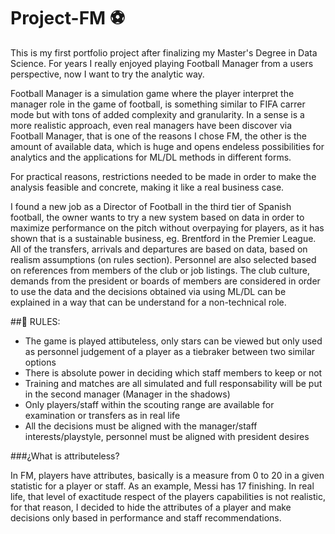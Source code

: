 # Project-FM ⚽
This is my first portfolio project after finalizing my Master's Degree in Data Science. For years I really enjoyed playing Football Manager from a users perspective, now I want to try the analytic way.

Football Manager is a simulation game where the player interpret the manager role in the game of football, is something similar to FIFA carrer mode but with tons of added complexity and granularity. In a sense is a more realistic approach, even real managers have been discover via Football Manager, that is one of the reasons I chose FM, the other is the amount of available data, which is huge and opens endeless possibilities for analytics and the applications for ML/DL methods in different forms. 

For practical reasons, restrictions needed to be made in order to make the analysis feasible and concrete, making it like a real business case.

I found a new job as a Director of Football in the third tier of Spanish football, the owner wants to try a new system based on data in order to maximize performance on the pitch without overpaying for players, as it has shown that is a sustainable business, eg. Brentford in the Premier League. All of the transfers, arrivals and departures are based on data, based on realism assumptions (on rules section). Personnel are also selected based on references from members of the club or job listings. The club culture, demands from the president or boards of members are considered in order to use the data and the decisions obtained via using ML/DL can be explained in a way that can be understand for a non-technical role.

##📜 RULES:

  - The game is played attibuteless, only stars can be viewed but only used as personnel judgement of a player as a tiebraker between two similar options
  - There is absolute power in deciding which staff members to keep or not
  - Training and matches are all simulated and full responsability will be put in the second manager (Manager in the shadows)
  - Only players/staff within the scouting range are available for examination or transfers as in real life
  - All the decisions must be aligned with the manager/staff interests/playstyle, personnel must be aligned with president desires

###¿What is attributeless?

In FM, players have attributes, basically is a measure from 0 to 20 in a given statistic for a player or staff. As an example, Messi has 17 finishing. In real life, that level of exactitude respect of the players capabilities is not realistic, for that reason, I decided to hide the attributes of a player and make decisions only based in performance and staff recommendations.
      
    


